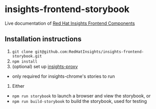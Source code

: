 # insights-frontend-storybook

Live documentation of [Red Hat Insights Frontend Components](https://github.com/RedHatInsights/insights-frontend-components)

## Installation instructions
1. `git clone git@github.com:RedHatInsights/insights-frontend-storybook.git`
1. `npm install`
1. (optional) set up [insights-proxy](https://github.com/RedHatInsights/insights-proxy)
  * only required for insights-chrome's stories to run
1. Either
  * `npm run storybook` to launch a browser and view the storybook, or
  * `npm run build-storybook` to build the storybook, used for testing

